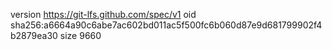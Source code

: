 version https://git-lfs.github.com/spec/v1
oid sha256:a6664a90c6abe7ac602bd011ac5f500fc6b060d87e9d681799902f4b2879ea30
size 9660
